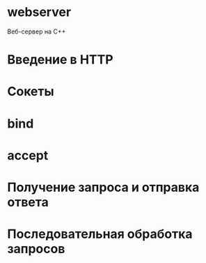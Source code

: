 # webserver
Веб-сервер на C++

# Введение в HTTP
# Сокеты
# bind
# accept
# Получение запроса и отправка ответа
# Последовательная обработка запросов
